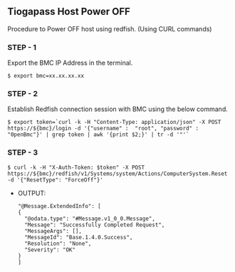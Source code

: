 ## Tiogapass Host Power OFF
Procedure to Power OFF host using redfish.
(Using CURL commands)

### STEP - 1
Export the BMC IP Address in the terminal.
```
$ export bmc=xx.xx.xx.xx
```
### STEP - 2
Establish Redfish connection session with BMC using the below command.
```
$ export token=`curl -k -H "Content-Type: application/json" -X POST https://${bmc}/login -d '{"username" :  "root", "password" :  "0penBmc"}' | grep token | awk '{print $2;}' | tr -d '"'`
```
### STEP - 3
```
$ curl -k -H "X-Auth-Token: $token" -X POST https://${bmc}/redfish/v1/Systems/system/Actions/ComputerSystem.Reset -d '{"ResetType": "ForceOff"}'
```
   - OUTPUT:
      ```
      "@Message.ExtendedInfo": [
      {
        "@odata.type": "#Message.v1_0_0.Message",
        "Message": "Successfully Completed Request",
        "MessageArgs": [],
        "MessageId": "Base.1.4.0.Success",
        "Resolution": "None",
        "Severity": "OK"
      }
      ]
      ```

